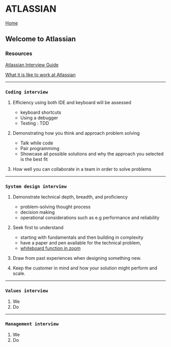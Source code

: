 # ATLASSIAN 

[Home](../../README.md)

## Welcome to Atlassian

### Resources

[Atlassian Interview Guide](./AtlassianEngineeringInterviewGuide.pdf)

[What it is like to work at Atlassian](https://view.pointdrive.linkedin.com/presentations/46bfabba-f32a-4c4c-8a76-d5ac86e00fe1?auth=349aa8e6-dcae-4c98-9107-71cfe501a7cf)

---

### `Coding interview`

1. Efficiency using both IDE and keyboard will be assessed

    - keyboard shortcuts
    - Using a debugger
    - Testing : TDD

2. Demonstrating how you think and approach problem solving

    - Talk while code
    - Pair programmimg
    - Showcase all possible solutions and why the approach you selected is the best fit

3. How well you can collaborate in a team in order to solve problems

---

### `System design interview`

1. Demonstrate technical depth, breadth, and proficiency

    - problem-solving thought process
    - decision making
    - operational considerations such as e.g performance and reliability

2. Seek first to understand

    - starting with fundamentals and then building in complexity
    - have a paper and pen available for the technical problem,
    - [whiteboard function in zoom](https://www.youtube.com/watch?v=GGNqE0BCf0E)

3. Draw from past experiences when designing something new.

4. Keep the customer in mind and how your solution might perform and scale.

---

### `Values interview`

1. We
2. Do

---

### `Management interview`

1. We
2. Do
